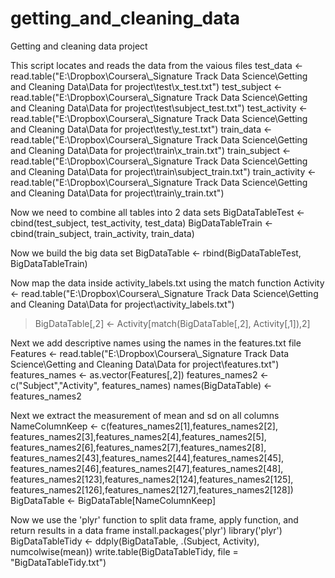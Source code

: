 getting_and_cleaning_data
=========================

Getting and cleaning data project

This script locates and reads the data from the vaious files
test_data <- read.table("E:\\Dropbox\\Coursera\\_Signature Track Data Science\\Getting and Cleaning Data\\Data for project\\test\\x_test.txt")
test_subject <- read.table("E:\\Dropbox\\Coursera\\_Signature Track Data Science\\Getting and Cleaning Data\\Data for project\\test\\subject_test.txt")
test_activity <- read.table("E:\\Dropbox\\Coursera\\_Signature Track Data Science\\Getting and Cleaning Data\\Data for project\\test\\y_test.txt")
train_data <- read.table("E:\\Dropbox\\Coursera\\_Signature Track Data Science\\Getting and Cleaning Data\\Data for project\\train\\x_train.txt")
train_subject <- read.table("E:\\Dropbox\\Coursera\\_Signature Track Data Science\\Getting and Cleaning Data\\Data for project\\train\\subject_train.txt")
train_activity <- read.table("E:\\Dropbox\\Coursera\\_Signature Track Data Science\\Getting and Cleaning Data\\Data for project\\train\\y_train.txt")

Now we need to combine all tables into 2 data sets
BigDataTableTest <- cbind(test_subject, test_activity, test_data)
BigDataTableTrain <- cbind(train_subject, train_activity, train_data)

Now we build the big data set
BigDataTable <- rbind(BigDataTableTest, BigDataTableTrain)

Now map the data inside activity_labels.txt using the match function
Activity <- read.table("E:\\Dropbox\\Coursera\\_Signature Track Data Science\\Getting and Cleaning Data\\Data for project\\activity_labels.txt")
> BigDataTable[,2] <- Activity[match(BigDataTable[,2], Activity[,1]),2]

Next we add descriptive names using the names in the features.txt file
Features <- read.table("E:\\Dropbox\\Coursera\\_Signature Track Data Science\\Getting and Cleaning Data\\Data for project\\features.txt")
features_names <- as.vector(Features[,2])
features_names2 <- c("Subject","Activity", features_names)
names(BigDataTable) <- features_names2

Next we extract the measurement of mean and sd on all columns
NameColumnKeep <- c(features_names2[1],features_names2[2],
                    features_names2[3],features_names2[4],features_names2[5],
                    features_names2[6],features_names2[7],features_names2[8],
                    features_names2[43],features_names2[44],features_names2[45],
                    features_names2[46],features_names2[47],features_names2[48],
                    features_names2[123],features_names2[124],features_names2[125],
                    features_names2[126],features_names2[127],features_names2[128])
BigDataTable <- BigDataTable[NameColumnKeep]

Now we use the 'plyr' function to split data frame, apply function, and return results in a data frame
install.packages('plyr')
library('plyr')
BigDataTableTidy <- ddply(BigDataTable, .(Subject, Activity), numcolwise(mean))
write.table(BigDataTableTidy, file = "BigDataTableTidy.txt")
